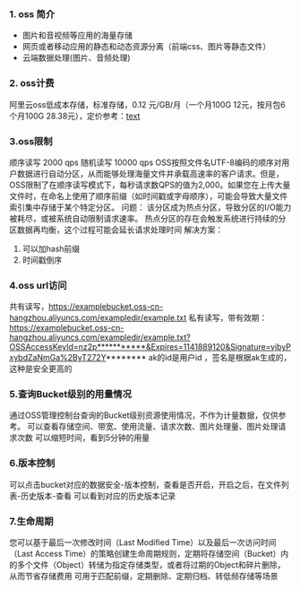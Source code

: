 ### 1. oss 简介
* 图片和音视频等应用的海量存储
* 网页或者移动应用的静态和动态资源分离（前端css、图片等静态文件）
* 云端数据处理(图片、音频处理)
  
### 2. oss计费
阿里云oss低成本存储，标准存储，0.12 元/GB/月（一个月100G 12元，按月包6个月100G 28.38元），定价参考：[text](https://www.aliyun.com/price/product?spm=a2c4g.11186623.0.0.7655a3beyBhnbq#/oss/detail/ossbag)
### 3.oss限制
顺序读写 2000 qps
随机读写 10000 qps
OSS按照文件名UTF-8编码的顺序对用户数据进行自动分区，从而能够处理海量文件并承载高速率的客户请求。但是，OSS限制了在顺序读写模式下，每秒请求数QPS的值为2,000。如果您在上传大量文件时，在命名上使用了顺序前缀（如时间戳或字母顺序），可能会导致大量文件索引集中存储于某个特定分区。
问题：
该分区成为热点分区，导致分区的I/O能力被耗尽，或被系统自动限制请求速率。
热点分区的存在会触发系统进行持续的分区数据再均衡，这个过程可能会延长请求处理时间
解决方案：
1. 可以加hash前缀
2. 时间戳倒序

### 4.oss url访问
共有读写，https://examplebucket.oss-cn-hangzhou.aliyuncs.com/exampledir/example.txt
私有读写，带有效期：https://examplebucket.oss-cn-hangzhou.aliyuncs.com/exampledir/example.txt?OSSAccessKeyId=nz2p***********&Expires=1141889120&Signature=vjbyPxybdZaNmGa%2ByT272Y********
ak的id是用户id ，签名是根据ak生成的，这种是安全更高的
### 5.查询Bucket级别的用量情况
通过OSS管理控制台查询的Bucket级别资源使用情况，不作为计量数据，仅供参考。
可以查看存储空间、带宽、使用流量、请求次数、图片处理量、图片处理请求次数
可以缩短时间，看到5分钟的用量
### 6.版本控制
可以点击bucket对应的数据安全-版本控制，查看是否开启，开启之后，在文件列表-历史版本-查看 可以看到对应的历史版本记录
### 7.生命周期
您可以基于最后一次修改时间（Last Modified Time）以及最后一次访问时间（Last Access Time）的策略创建生命周期规则，定期将存储空间（Bucket）内的多个文件（Object）转储为指定存储类型，或者将过期的Object和碎片删除，从而节省存储费用
可用于匹配前缀，定期删除、定期归档、转低频存储等场景

